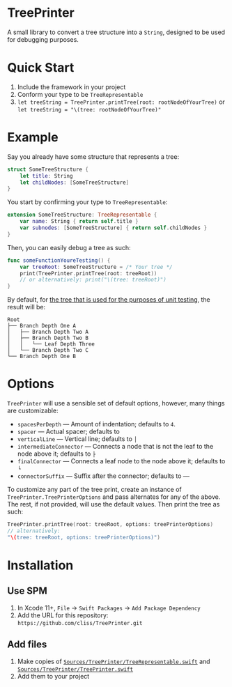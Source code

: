 #  TreePrinter

A small library to convert a tree structure into a `String`, designed to be used for debugging purposes.

# Quick Start

1. Include the framework in your project
2. Conform your type to be `TreeRepresentable`
3. `let treeString = TreePrinter.printTree(root: rootNodeOfYourTree)` or `let treeString = "\(tree: rootNodeOfYourTree)"`

# Example

Say you already have some structure that represents a tree:

```swift
struct SomeTreeStructure {
    let title: String
    let childNodes: [SomeTreeStructure]
}
```

You start by confirming your type to `TreeRepresentable`:

```swift
extension SomeTreeStructure: TreeRepresentable {
    var name: String { return self.title }
    var subnodes: [SomeTreeStructure] { return self.childNodes }
}
```

Then, you can easily debug a tree as such:

```swift
func someFunctionYoureTesting() {
    var treeRoot: SomeTreeStructure = /* Your tree */
    print(TreePrinter.printTree(root: treeRoot))
    // or alternatively: print("\(tree: treeRoot)")
}
```

By default, for [the tree that is used for the purposes of unit testing][ut], the result will be:

[ut]: https://github.com/cliss/TreePrinter/blob/3b2468eb8988fb41c73b46b2352df106b0428294/Tests/TreePrinterTests/TreeNode.swift#L18-L31

```
Root
├── Branch Depth One A
│   ├── Branch Depth Two A
│   ├── Branch Depth Two B
│   │   └── Leaf Depth Three
│   └── Branch Depth Two C
└── Branch Depth One B
```

# Options

`TreePrinter` will use a sensible set of default options, however, many things are customizable:

* `spacesPerDepth` — Amount of indentation; defaults to `4`.
* `spacer` — Actual spacer; defaults to ` `
* `verticalLine` — Vertical line; defaults to `│`
* `intermediateConnector` — Connects a node that is not the leaf to the node above it; defaults to `├`
* `finalConnector` — Connects a leaf node to the node above it; defaults to `└`
* `connectorSuffix` — Suffix after the connector; defaults to `── `

To customize any part of the tree print, create an instance of `TreePrinter.TreePrinterOptions` and
pass alternates for any of the above. The rest, if not provided, will use the default values. Then print the tree
as such:

```swift
TreePrinter.printTree(root: treeRoot, options: treePrinterOptions)
// alternatively:
"\(tree: treeRoot, options: treePrinterOptions)")
```

# Installation

## Use SPM

1. In Xcode 11+, `File` → `Swift Packages` → `Add Package Dependency`
2. Add the URL for this repository: `https://github.com/cliss/TreePrinter.git`

## Add files

1. Make copies of [`Sources/TreePrinter/TreeRepresentable.swift`](https://github.com/cliss/TreePrinter/blob/master/Sources/TreePrinter/TreeRepresentable.swift) and [`Sources/TreePrinter/TreePrinter.swift`](https://github.com/cliss/TreePrinter/blob/master/Sources/TreePrinter/TreePrinter.swift)
2. Add them to your project
